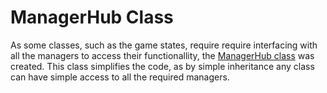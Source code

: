 # ManagerHub Class

As some classes, such as the game states, require require interfacing with all the managers to access their functionallity, the [ManagerHub class](http://asrob.uc3m.es/rddoc/classrd_1_1ManagerHub.html) was created. This class simplifies the code, as by simple inheritance any class can have simple access to all the required managers.

